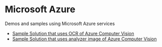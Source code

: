 # Microsoft Azure
Demos and samples using Microsoft Azure services

* [Sample Solution that uses OCR of Azure Computer Vision](https://github.com/afforeroc/acv-ocr)
* [Sample Solution that uses analyzer image of Azure Computer Vision](https://github.com/afforeroc/acv-analyzer)
